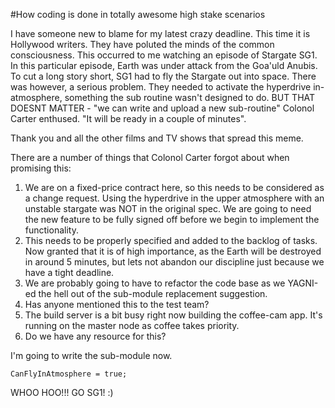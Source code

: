 #How coding is done in totally awesome high stake scenarios

I have someone new to blame for my latest crazy deadline. This time it is Hollywood writers. They have poluted the minds of the common consciousness. This occurred to me watching an episode of Stargate SG1. In this particular episode, Earth was under attack from the Goa'uld Anubis. To cut a long story short, SG1 had to fly the Stargate out into space. There was however, a serious problem. They needed to activate the hyperdrive in-atmosphere, something the sub routine wasn't designed to do. BUT THAT DOESNT MATTER - "we can write and upload a new sub-routine" Colonol Carter enthused. "It will be ready in a couple of minutes". 

Thank you and all the other films and TV shows that spread this meme.

There are a number of things that Colonol Carter forgot about when promising this:

1. We are on a fixed-price contract here, so this needs to be considered as a change request. Using the hyperdrive in the upper atmosphere with an unstable stargate was NOT in the original spec.  We are going to need the new feature to be fully signed off before we begin to implement the functionality.
2. This needs to be properly specified and added to the backlog of tasks. Now granted that it is of high importance, as the Earth will be destroyed in around 5 minutes, but lets not abandon our discipline just because we have a tight deadline. 
3. We are probably going to have to refactor the code base as we YAGNI-ed the hell out of the sub-module replacement suggestion.
4. Has anyone mentioned this to the test team? 
5. The build server is a bit busy right now building the coffee-cam app. It's running on the master node as coffee takes priority. 
6. Do we have any resource for this?

I'm going to write the sub-module now. 

	CanFlyInAtmosphere = true;

WHOO HOO!!! GO SG1! :)
